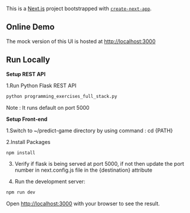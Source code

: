 This is a [Next.js](https://nextjs.org/) project bootstrapped with [`create-next-app`](https://github.com/vercel/next.js/tree/canary/packages/create-next-app).

## Online Demo

The mock version of this UI is hosted at [http://localhost:3000](http://localhost:3000)

## Run Locally

**Setup REST API**

1.Run Python Flask REST API

```bash
python programming_exercises_full_stack.py 
```

Note : It runs default on port 5000

**Setup Front-end**

1.Switch to ~/predict-game directory by using command : cd {PATH}
 
2.Install Packages

```bash
npm install
```

3. Verify if flask is being served at port 5000, if not then update the port number in next.config.js file in the {destination} attribute

4. Run the development server:

```bash
npm run dev
```

Open [http://localhost:3000](http://localhost:3000) with your browser to see the result.